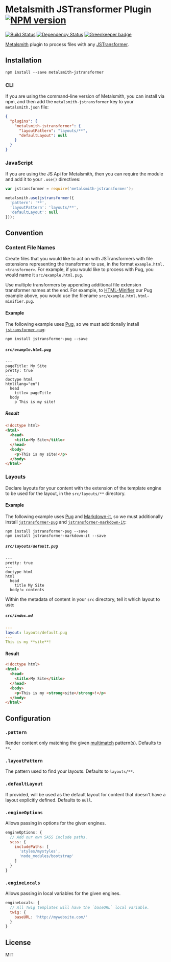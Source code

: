 # Metalsmith JSTransformer Plugin [![NPM version](https://img.shields.io/npm/v/metalsmith-jstransformer.svg)](https://www.npmjs.org/package/metalsmith-jstransformer)

[![Build Status](https://img.shields.io/travis/RobLoach/metalsmith-jstransformer/master.svg)](https://travis-ci.org/RobLoach/metalsmith-jstransformer)
[![Dependency Status](https://david-dm.org/RobLoach/metalsmith-jstransformer.png)](https://david-dm.org/RobLoach/metalsmith-jstransformer)
[![Greenkeeper badge](https://badges.greenkeeper.io/RobLoach/metalsmith-jstransformer.svg)](https://greenkeeper.io/)

[Metalsmith](http://metalsmith.io) plugin to process files with any [JSTransformer](http://github.com/jstransformers).

## Installation

    npm install --save metalsmith-jstransformer

### CLI

If you are using the command-line version of Metalsmith, you can install via npm, and then add the `metalsmith-jstransformer` key to your `metalsmith.json` file:

```json
{
  "plugins": {
    "metalsmith-jstransformer": {
      "layoutPattern": "layouts/**",
      "defaultLayout": null
    }
  }
}
```

### JavaScript

If you are using the JS Api for Metalsmith, then you can require the module and add it to your `.use()` directives:

```js
var jstransformer = require('metalsmith-jstransformer');

metalsmith.use(jstransformer({
  'pattern': '**',
  'layoutPattern': 'layouts/**',
  'defaultLayout': null
}));
```

## Convention

### Content File Names

Create files that you would like to act on with JSTransformers with file extensions representing the transformer to use, in the format `example.html.<transformer>`. For example, if you would like to process with Pug, you would name it `src/example.html.pug`.

Use multiple transformers by appending additional file extension transformer names at the end. For example, to [HTML-Minifier](https://github.com/jstransformers/jstransformer-html-minifier) our Pug example above, you would use the filename `src/example.html.html-minifier.pug`.

#### Example

The following example uses [Pug](https://pugjs.org/), so we must additionally install [`jstransformer-pug`](http://npm.im/jstransformer-pug):

    npm install jstransformer-pug --save

##### `src/example.html.pug`

```
---
pageTitle: My Site
pretty: true
---
doctype html
html(lang="en")
  head
    title= pageTitle
  body
    p This is my site!
```

##### Result

``` html
<!doctype html>
<html>
  <head>
    <title>My Site</title>
  </head>
  <body>
    <p>This is my site!</p>
  </body>
</html>
```

### Layouts

Declare layouts for your content with the extension of the template engine to be used for the layout, in the `src/layouts/**` directory.

#### Example

The following example uses [Pug](https://pugjs.org) and [Markdown-it](https://www.npmjs.com/package/markdown-it), so we must additionally install [`jstransformer-pug`](http://npm.im/jstransformer-pug) and [`jstransformer-markdown-it`](https://www.npmjs.com/package/jstransformer-markdown-it):

    npm install jstransformer-pug --save
    npm install jstransformer-markdown-it --save

##### `src/layouts/default.pug`

``` pug
---
pretty: true
---
doctype html
html
  head
    title My Site
  body!= contents
```

Within the metadata of content in your `src` directory, tell it which layout to use:

##### `src/index.md`

``` yaml
---
layout: layouts/default.pug
---
This is my **site**!
```

#### Result
``` html
<!doctype html>
<html>
  <head>
    <title>My Site</title>
  </head>
  <body>
    <p>This is my <strong>site</strong>!</p>
  </body>
</html>
```

## Configuration

### `.pattern`

Render content only matching the given [multimatch](https://www.npmjs.com/package/multimatch) pattern(s). Defaults to `**`.

### `.layoutPattern`

The pattern used to find your layouts. Defaults to `layouts/**`.

### `.defaultLayout`

If provided, will be used as the default layout for content that doesn't have a layout explicitly defined. Defaults to `null`.

### `.engineOptions`

Allows passing in options for the given engines.

``` js
engineOptions: {
  // Add our own SASS include paths.
  scss: {
    includePaths: [
      'styles/mystyles',
      'node_modules/bootstrap'
    ]
  }
}
```

### `.engineLocals`

Allows passing in local variables for the given engines.

``` js
engineLocals: {
  // All Twig templates will have the `baseURL` local variable.
  twig: {
    baseURL: 'http://mywebsite.com/'
  }
}
```

## License

MIT
